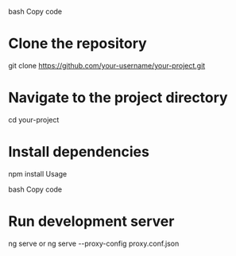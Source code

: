 
bash
Copy code
# Clone the repository
git clone https://github.com/your-username/your-project.git

# Navigate to the project directory
cd your-project

# Install dependencies
npm install
Usage

bash
Copy code
# Run development server
ng serve
or
ng serve --proxy-config proxy.conf.json
